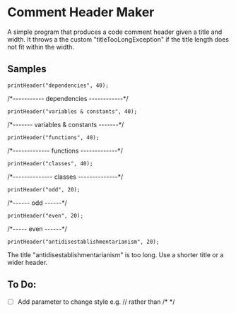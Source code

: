 # Comment Header Maker
A simple program that produces a code comment header given a title and width. It throws a the custom "titleTooLongException" if the title length does not fit within the width.

## Samples
```
printHeader("dependencies", 40);
```
/\*----------- dependencies ------------\*/

```
printHeader("variables & constants", 40);
```
/\*------- variables & constants -------\*/

```
printHeader("functions", 40);
```
/\*------------- functions -------------\*/

```
printHeader("classes", 40);
```
/\*-------------- classes --------------\*/

```
printHeader("odd", 20);
```
/\*------ odd ------\*/

```
printHeader("even", 20);
```
/\*----- even ------\*/

```
printHeader("antidisestablishmentarianism", 20);
```
The title "antidisestablishmentarianism" is too long. Use a shorter title or a wider header.

## To Do:
- [ ] Add parameter to change style e.g. // rather than /* */
